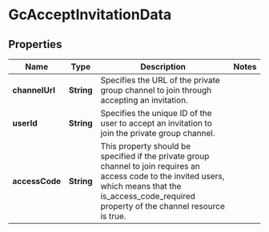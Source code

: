 

# GcAcceptInvitationData


## Properties

Name | Type | Description | Notes
------------ | ------------- | ------------- | -------------
**channelUrl** | **String** | Specifies the URL of the private group channel to join through accepting an invitation. | 
**userId** | **String** | Specifies the unique ID of the user to accept an invitation to join the private group channel. | 
**accessCode** | **String** | This property should be specified if the private group channel to join requires an access code to the invited users, which means that the is_access_code_required property of the channel resource is true. | 



